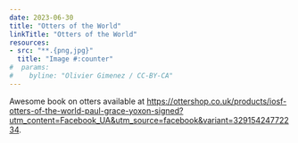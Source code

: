 ```yaml
---
date: 2023-06-30
title: "Otters of the World"
linkTitle: "Otters of the World"
resources:
- src: "**.{png,jpg}"
  title: "Image #:counter"
#  params:
#    byline: "Olivier Gimenez / CC-BY-CA"
---
```


Awesome book on otters available at <https://ottershop.co.uk/products/iosf-otters-of-the-world-paul-grace-yoxon-signed?utm_content=Facebook_UA&utm_source=facebook&variant=32915424772234>.
